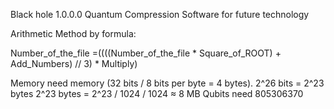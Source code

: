 Black hole 1.0.0.0 Quantum Compression Software for future technology 

Arithmetic Method by formula:

Number_of_the_file =((((Number_of_the_file * Square_of_ROOT) + Add_Numbers) // 3) * Multiply) 

Memory need memory (32 bits / 8 bits per byte = 4 bytes). 2^26 bits = 2^23 bytes 2^23 bytes = 2^23 / 1024 / 1024 ≈ 8 MB
Qubits need 805306370 


